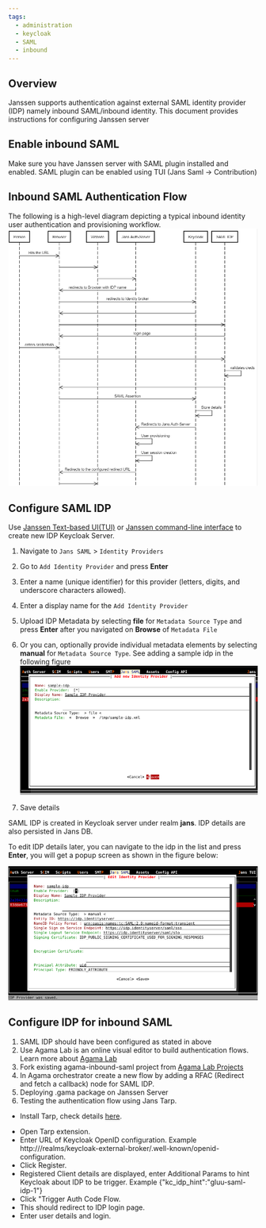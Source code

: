 ```yaml
---
tags:
  - administration
  - keycloak
  - SAML
  - inbound
---
```


## Overview
Janssen supports authentication against external SAML identity provider (IDP) namely inbound SAML/inbound identity.
This document provides instructions for configuring Janssen server


## Enable inbound SAML
Make sure you have Janssen server with SAML plugin installed and enabled. SAML plugin can be enabled using TUI (Jans Saml -> Contribution)

## Inbound SAML Authentication Flow

The following is a high-level diagram depicting a typical inbound identity user authentication and provisioning workflow.
![](../../assets/inbound-saml-flow.png)

## Configure SAML IDP
Use [Janssen Text-based UI(TUI)](../config-guide/config-tools/jans-tui/README.md) or [Janssen command-line interface](../config-guide/config-tools/jans-cli/README.md) to create new IDP Keycloak Server.
1. Navigate to `Jans SAML` > `Identity Providers`

1. Go to `Add Identity Provider` and press **Enter**

1. Enter a name (unique identifier) for this provider (letters, digits, and underscore characters allowed).

1. Enter a display name for the `Add Identity Provider`

1. Upload IDP Metadata by selecting **file** for `Metadata Source Type` and press **Enter** after you navigated on **Browse** of `Metadata File`

1. Or you can, optionally provide individual metadata elements by selecting **manual** for `Metadata Source Type`.
   See adding a sample idp in the following figure
   ![Add Isentitiy Provider](../../assets/tui-admin-keycloack-add-idp.png)

1. Save details

SAML IDP is created in Keycloak server under realm **jans**. IDP details are also persisted in Jans DB.

To edit IDP details later, you can navigate to the idp in the list and press **Enter**, you will get a popup screen as shown in the
figure below:

![Edit Isentitiy Provider](../../assets/tui-admin-keycloack-edit-idp.png)

## Configure IDP for inbound SAML 
1. SAML IDP should have been configured as stated in above
1. Use Agama Lab is an online visual editor to build authentication flows. Learn more about [Agama Lab](../../janssen-server/developer/agama/quick-start-using-agama-lab.md)
1. Fork existing agama-inbound-saml project from [Agama Lab Projects](https://agama-lab.gluu.org/landing-page/)
1. In Agama orchestrator create a new flow by adding a RFAC (Redirect and fetch a callback) node for SAML IDP.
1. Deploying .gama package on Janssen Server 
1. Testing the authentication flow using Jans Tarp.
* Install Tarp, check details [here](https://github.com/JanssenProject/jans/blob/main/demos/jans-tarp/README.md).
- Open Tarp extension.
- Enter URL of Keycloak OpenID configuration. Example http:///realms/keycloak-external-broker/.well-known/openid-configuration.
- Click Register.
- Registered Client details are displayed, enter Additional Params to hint Keycloak about IDP to be trigger. Example {"kc_idp_hint":"gluu-saml-idp-1"}
-  Click "Trigger Auth Code Flow.
- This should redirect to IDP login page.
- Enter user details and login.


